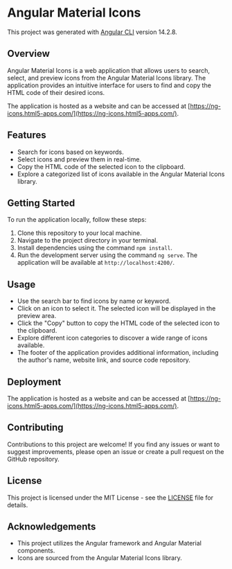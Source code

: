 # Angular Material Icons

This project was generated with [Angular CLI](https://github.com/angular/angular-cli) version 14.2.8.

## Overview

Angular Material Icons is a web application that allows users to search, select, and preview icons from the Angular Material Icons library. The application provides an intuitive interface for users to find and copy the HTML code of their desired icons.

The application is hosted as a website and can be accessed at [https://ng-icons.html5-apps.com/](https://ng-icons.html5-apps.com/).

## Features

- Search for icons based on keywords.
- Select icons and preview them in real-time.
- Copy the HTML code of the selected icon to the clipboard.
- Explore a categorized list of icons available in the Angular Material Icons library.

## Getting Started

To run the application locally, follow these steps:

1. Clone this repository to your local machine.
2. Navigate to the project directory in your terminal.
3. Install dependencies using the command `npm install`.
4. Run the development server using the command `ng serve`. The application will be available at `http://localhost:4200/`.

## Usage

- Use the search bar to find icons by name or keyword.
- Click on an icon to select it. The selected icon will be displayed in the preview area.
- Click the "Copy" button to copy the HTML code of the selected icon to the clipboard.
- Explore different icon categories to discover a wide range of icons available.
- The footer of the application provides additional information, including the author's name, website link, and source code repository.

## Deployment

The application is hosted as a website and can be accessed at [https://ng-icons.html5-apps.com/](https://ng-icons.html5-apps.com/).

## Contributing

Contributions to this project are welcome! If you find any issues or want to suggest improvements, please open an issue or create a pull request on the GitHub repository.

## License

This project is licensed under the MIT License - see the [LICENSE](LICENSE) file for details.

## Acknowledgements

- This project utilizes the Angular framework and Angular Material components.
- Icons are sourced from the Angular Material Icons library.
